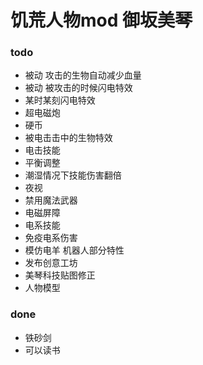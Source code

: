 # 饥荒人物mod 御坂美琴

### todo
- 被动 攻击的生物自动减少血量
- 被动 被攻击的时候闪电特效
- 某时某刻闪电特效
- 超电磁炮
- 硬币
- 被电击击中的生物特效
- 电击技能
- 平衡调整
- 潮湿情况下技能伤害翻倍
- 夜视
- 禁用魔法武器
- 电磁屏障
- 电系技能
- 免疫电系伤害
- 模仿电羊 机器人部分特性
- 发布创意工坊
- 美琴科技贴图修正
- 人物模型
### done
- 铁砂剑
- 可以读书